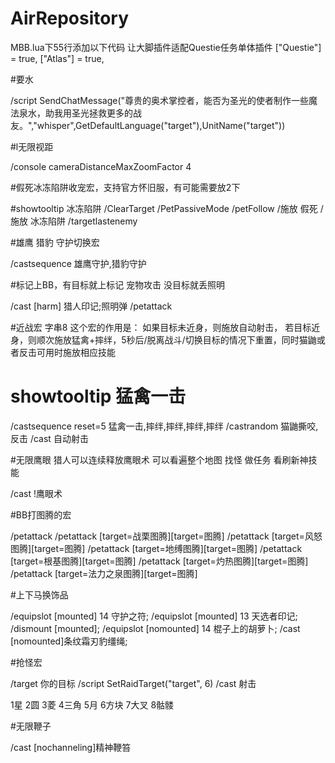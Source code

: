 # AirRepository


MBB.lua下55行添加以下代码 让大脚插件适配Questie任务单体插件
["Questie"] = true,
["Atlas"] = true,


#要水

/script SendChatMessage("尊贵的奥术掌控者，能否为圣光的使者制作一些魔法泉水，助我用圣光拯救更多的战友。","whisper",GetDefaultLanguage("target"),UnitName("target"))


#l无限视距

/console cameraDistanceMaxZoomFactor 4


#假死冰冻陷阱收宠宏，支持官方怀旧服，有可能需要放2下

#showtooltip 冰冻陷阱
/ClearTarget
/PetPassiveMode
/petFollow
/施放 假死
/施放 冰冻陷阱
/targetlastenemy


#雄鹰 猎豹 守护切换宏

/castsequence 雄鹰守护,猎豹守护


#标记上BB，有目标就上标记 宠物攻击 没目标就丢照明

/cast [harm] 猎人印记;照明弹
/petattack


#近战宏 字串8
这个宏的作用是： 如果目标未近身，则施放自动射击， 若目标近身，则顺次施放猛禽+摔绊，5秒后/脱离战斗/切换目标的情况下重置，同时猫鼬或者反击可用时施放相应技能

# showtooltip 猛禽一击
/castsequence reset=5 猛禽一击,摔绊,摔绊,摔绊,摔绊
/castrandom 猫鼬撕咬,反击
/cast 自动射击


#无限鹰眼
猎人可以连续释放鹰眼术 可以看遍整个地图 找怪 做任务 看刷新神技能

/cast !鹰眼术


#BB打图腾的宏

/petattack
/petattack [target=战栗图腾][target=图腾]
/petattack [target=风怒图腾][target=图腾]
/petattack [target=地缚图腾][target=图腾]
/petattack [target=根基图腾][target=图腾]
/petattack [target=灼热图腾][target=图腾]
/petattack [target=法力之泉图腾][target=图腾]


#上下马换饰品

/equipslot [mounted] 14 守护之符;
/equipslot [mounted] 13 天选者印记;
/dismount [mounted];
/equipslot [nomounted] 14 棍子上的胡萝卜;
/cast [nomounted]条纹霜刃豹缰绳;


#抢怪宏

/target 你的目标
/script SetRaidTarget("target", 6)
/cast 射击

1星 2圆 3菱 4三角 5月 6方块 7大叉 8骷髅


#无限鞭子

/cast [nochanneling]精神鞭笞


